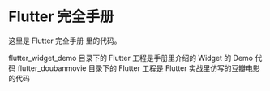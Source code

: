 # Flutter 完全手册

这里是 Flutter 完全手册 里的代码。

flutter_widget_demo 目录下的 Flutter 工程是手册里介绍的 Widget 的 Demo 代码
flutter_doubanmovie 目录下的 Flutter 工程是 Flutter 实战里仿写的豆瓣电影的代码
